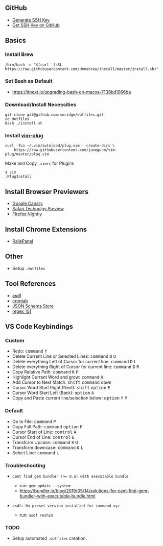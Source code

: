 ## GitHub
- [Generate SSH Key](https://docs.github.com/en/github/authenticating-to-github/generating-a-new-ssh-key-and-adding-it-to-the-ssh-agent)
- [Get SSH Key on GitHub](https://docs.github.com/en/github/authenticating-to-github/adding-a-new-ssh-key-to-your-github-account)

## Basics
### Install Brew
```
/bin/bash -c "$(curl -fsSL https://raw.githubusercontent.com/Homebrew/install/master/install.sh)"
```

### Set Bash as Default
- https://itnext.io/upgrading-bash-on-macos-7138bd1066ba

### Download/Install Necessities
```
git clone git@github.com:smridge/dotfiles.git
cd dotfiles
bash ./install.sh
```

### Install [vim-plug](https://github.com/junegunn/vim-plug)
```
curl -fLo ~/.vim/autoload/plug.vim --create-dirs \
    https://raw.githubusercontent.com/junegunn/vim-plug/master/plug.vim
```

Make and Copy `.vimrc` for Plugins

```
$ vim
:PlugInstall
```

## Install Browser Previewers
- [Google Canary](https://www.google.com/chrome/canary/thank-you.html?statcb=0&installdataindex=empty&defaultbrowser=0)
- [Safari Technolgy Preview](https://developer.apple.com/safari/technology-preview/)
- [Firefox Nightly](https://www.mozilla.org/en-US/firefox/channel/desktop/)

## Install Chrome Extensions
- [RailsPanel](https://chrome.google.com/webstore/detail/railspanel/gjpfobpafnhjhbajcjgccbbdofdckggg?hl=en-US)

## Other
- Setup `.dotfiles`

## Tool References
- [asdf](https://asdf-vm.com/#/core-commands)
- [crontab](https://crontab.guru)
- [JSON Schema Store](https://www.schemastore.org/json/)
- [regex 101](https://regex101.com)

## VS Code Keybindings
### Custom
- Redo: <kbd>command</kbd> <kbd>Y</kbd>
- Delete Current Line or Selected Lines: <kbd>command</kbd> <kbd>D</kbd> <kbd>D</kbd>
- Delete everything Left of Cursor for current line: <kbd>command</kbd> <kbd>D</kbd> <kbd>L</kbd>
- Delete everything Right of Cursor for current line: <kbd>command</kbd> <kbd>D</kbd> <kbd>R</kbd>
- Copy Relative Path: <kbd>command</kbd> <kbd>K</kbd> <kbd>P</kbd>
- Highlight Current Word and grow: <kbd>command</kbd> <kbd>H</kbd>
- Add Cursor to Next Match: <kbd>shift</kbd> <kbd>command</kbd> <kbd>down</kbd>
- Cursor Word Start Right (Next): <kbd>shift</kbd> <kbd>option</kbd> <kbd>E</kbd>
- Cursor Word Start Left (Back): <kbd>option</kbd> <kbd>A</kbd>
- Copy and Paste current line/selection below: <kbd>option</kbd> <kbd>Y</kbd> <kbd>P</kbd>

### Default
- Go to File: <kbd>command</kbd> <kbd>P</kbd>
- Copy Full Path: <kbd>command</kbd> <kbd>option</kbd> <kbd>P</kbd>
- Cursor Start of Line: <kbd>control</kbd> <kbd>A</kbd>
- Cursor End of Line: <kbd>control</kbd> <kbd>E</kbd>
- Transform Upcase: <kbd>command</kbd> <kbd>K</kbd> <kbd>U</kbd>
- Transform downcase: <kbd>command</kbd> <kbd>K</kbd> <kbd>L</kbd>
- Select Line: <kbd>command</kbd> <kbd>L</kbd>


### Troubleshooting
- `Cant find gem bundler (>= 0.a) with executable bundle`
  - run: `gem update --system`
  - https://bundler.io/blog/2019/05/14/solutions-for-cant-find-gem-bundler-with-executable-bundle.html

- `asdf: No preset version installed for command xyz`
  - run: `asdf reshim`

### TODO
- Setup automated `.dotfiles` creation.

